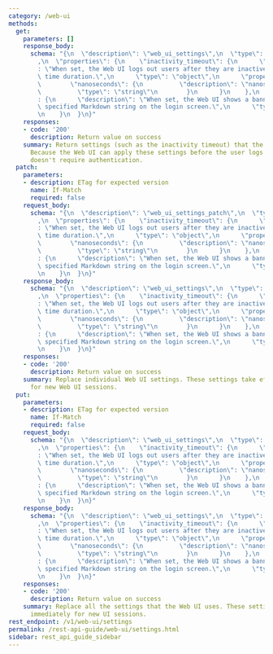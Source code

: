 ```yaml
---
category: /web-ui
methods:
  get:
    parameters: []
    response_body:
      schema: "{\n  \"description\": \"web_ui_settings\",\n  \"type\": \"object\"\
        ,\n  \"properties\": {\n    \"inactivity_timeout\": {\n      \"description\"\
        : \"When set, the Web UI logs out users after they are inactive for the specified\
        \ time duration.\",\n      \"type\": \"object\",\n      \"properties\": {\n\
        \        \"nanoseconds\": {\n          \"description\": \"nanoseconds\",\n\
        \          \"type\": \"string\"\n        }\n      }\n    },\n    \"login_banner\"\
        : {\n      \"description\": \"When set, the Web UI shows a banner with the\
        \ specified Markdown string on the login screen.\",\n      \"type\": \"string\"\
        \n    }\n  }\n}"
    responses:
    - code: '200'
      description: Return value on success
    summary: Return settings (such as the inactivity timeout) that the Web UI uses.
      Because the Web UI can apply these settings before the user logs in, this method
      doesn't require authentication.
  patch:
    parameters:
    - description: ETag for expected version
      name: If-Match
      required: false
    request_body:
      schema: "{\n  \"description\": \"web_ui_settings_patch\",\n  \"type\": \"object\"\
        ,\n  \"properties\": {\n    \"inactivity_timeout\": {\n      \"description\"\
        : \"When set, the Web UI logs out users after they are inactive for the specified\
        \ time duration.\",\n      \"type\": \"object\",\n      \"properties\": {\n\
        \        \"nanoseconds\": {\n          \"description\": \"nanoseconds\",\n\
        \          \"type\": \"string\"\n        }\n      }\n    },\n    \"login_banner\"\
        : {\n      \"description\": \"When set, the Web UI shows a banner with the\
        \ specified Markdown string on the login screen.\",\n      \"type\": \"string\"\
        \n    }\n  }\n}"
    response_body:
      schema: "{\n  \"description\": \"web_ui_settings\",\n  \"type\": \"object\"\
        ,\n  \"properties\": {\n    \"inactivity_timeout\": {\n      \"description\"\
        : \"When set, the Web UI logs out users after they are inactive for the specified\
        \ time duration.\",\n      \"type\": \"object\",\n      \"properties\": {\n\
        \        \"nanoseconds\": {\n          \"description\": \"nanoseconds\",\n\
        \          \"type\": \"string\"\n        }\n      }\n    },\n    \"login_banner\"\
        : {\n      \"description\": \"When set, the Web UI shows a banner with the\
        \ specified Markdown string on the login screen.\",\n      \"type\": \"string\"\
        \n    }\n  }\n}"
    responses:
    - code: '200'
      description: Return value on success
    summary: Replace individual Web UI settings. These settings take effect immediately
      for new Web UI sessions.
  put:
    parameters:
    - description: ETag for expected version
      name: If-Match
      required: false
    request_body:
      schema: "{\n  \"description\": \"web_ui_settings\",\n  \"type\": \"object\"\
        ,\n  \"properties\": {\n    \"inactivity_timeout\": {\n      \"description\"\
        : \"When set, the Web UI logs out users after they are inactive for the specified\
        \ time duration.\",\n      \"type\": \"object\",\n      \"properties\": {\n\
        \        \"nanoseconds\": {\n          \"description\": \"nanoseconds\",\n\
        \          \"type\": \"string\"\n        }\n      }\n    },\n    \"login_banner\"\
        : {\n      \"description\": \"When set, the Web UI shows a banner with the\
        \ specified Markdown string on the login screen.\",\n      \"type\": \"string\"\
        \n    }\n  }\n}"
    response_body:
      schema: "{\n  \"description\": \"web_ui_settings\",\n  \"type\": \"object\"\
        ,\n  \"properties\": {\n    \"inactivity_timeout\": {\n      \"description\"\
        : \"When set, the Web UI logs out users after they are inactive for the specified\
        \ time duration.\",\n      \"type\": \"object\",\n      \"properties\": {\n\
        \        \"nanoseconds\": {\n          \"description\": \"nanoseconds\",\n\
        \          \"type\": \"string\"\n        }\n      }\n    },\n    \"login_banner\"\
        : {\n      \"description\": \"When set, the Web UI shows a banner with the\
        \ specified Markdown string on the login screen.\",\n      \"type\": \"string\"\
        \n    }\n  }\n}"
    responses:
    - code: '200'
      description: Return value on success
    summary: Replace all the settings that the Web UI uses. These settings take effect
      immediately for new UI sessions.
rest_endpoint: /v1/web-ui/settings
permalink: /rest-api-guide/web-ui/settings.html
sidebar: rest_api_guide_sidebar
---
```

